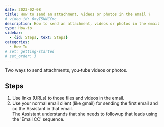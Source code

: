 ```yaml
---
date: 2023-02-08
title: How to send an attachment, videos or photos in the email ?
# video_id: 6xyI5NNCCmc
description: How to send an attachment, videos or photos in the email
type: How-to
sidebar:
  - {id: Steps, text: Steps}
categories:
  - How-To
# set: getting-started
# set_order: 3
---
```

Two ways to send attachments, you-tube videos or photos. 
## Steps
1. Use links (URLs) to those files and videos in the email. 
2. Use your normal email client (like gmail) for sending the first email and cc the Assistant in that email.  
The Assistant understands that she needs to followup that leads using the 'Email CC' sequence.